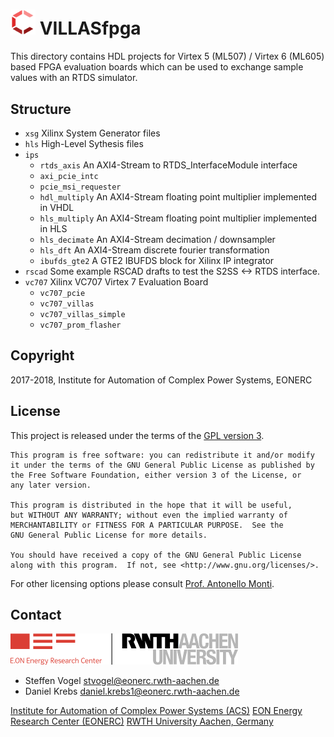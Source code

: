 # <img src="doc/pictures/villas_fpga.png" width=40 /> VILLASfpga

This directory contains HDL projects for Virtex 5 (ML507) / Virtex 6 (ML605) based FPGA evaluation boards which can be used to exchange sample values with an RTDS simulator.

## Structure

- `xsg` Xilinx System Generator files
- `hls` High-Level Sythesis files
- `ips`
  - `rtds_axis` An AXI4-Stream to RTDS_InterfaceModule interface
  - `axi_pcie_intc`
  - `pcie_msi_requester`
  - `hdl_multiply` An AXI4-Stream floating point multiplier implemented in VHDL
  - `hls_multiply` An AXI4-Stream floating point multiplier implemented in HLS
  - `hls_decimate` An AXI4-Stream decimation / downsampler
  - `hls_dft` An AXI4-Stream discrete fourier transformation
  - `ibufds_gte2` A GTE2 IBUFDS block for Xilinx IP integrator
- `rscad`
    Some example RSCAD drafts to test the S2SS <-> RTDS interface.
- `vc707` Xilinx VC707 Virtex 7 Evaluation Board
  - `vc707_pcie`
  - `vc707_villas`
  - `vc707_villas_simple`
  - `vc707_prom_flasher`

## Copyright

2017-2018, Institute for Automation of Complex Power Systems, EONERC

## License

This project is released under the terms of the [GPL version 3](COPYING.md).

```
This program is free software: you can redistribute it and/or modify
it under the terms of the GNU General Public License as published by
the Free Software Foundation, either version 3 of the License, or
any later version.

This program is distributed in the hope that it will be useful,
but WITHOUT ANY WARRANTY; without even the implied warranty of
MERCHANTABILITY or FITNESS FOR A PARTICULAR PURPOSE.  See the
GNU General Public License for more details.

You should have received a copy of the GNU General Public License
along with this program.  If not, see <http://www.gnu.org/licenses/>.
```

For other licensing options please consult [Prof. Antonello Monti](mailto:amonti@eonerc.rwth-aachen.de).

## Contact

[![EONERC ACS Logo](doc/pictures/eonerc_logo.png)](http://www.acs.eonerc.rwth-aachen.de)

 - Steffen Vogel <stvogel@eonerc.rwth-aachen.de>
 - Daniel Krebs <daniel.krebs1@eonerc.rwth-aachen.de>

[Institute for Automation of Complex Power Systems (ACS)](http://www.acs.eonerc.rwth-aachen.de)
[EON Energy Research Center (EONERC)](http://www.eonerc.rwth-aachen.de)
[RWTH University Aachen, Germany](http://www.rwth-aachen.de)
